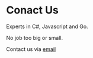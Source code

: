 # Conact Us

Experts in C#, Javascript and Go. 

No job too big or small.

Contact us via <a href="mailto:intellidevit@outlook.com">email</a>
